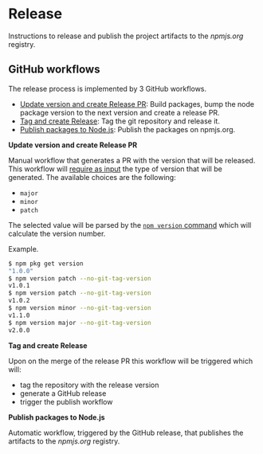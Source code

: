 # Release

Instructions to release and publish the project artifacts to the _npmjs.org_ 
 registry.

## GitHub workflows

The release process is implemented by 3 GitHub workflows.

* [Update version and create Release PR](./.github/workflows/pr-for-release.yaml): 
 Build packages, bump the node package version to the next version and create 
 a release PR.
* [Tag and create Release](./.github/workflows/tag-and-create-release.yaml): 
 Tag the git repository and release it.
* [Publish packages to Node.js](./.github/workflows/npm-publish.yaml): 
 Publish the packages on npmjs.org.


**Update version and create Release PR**

Manual workflow that generates a PR with the version that will be released.
 This workflow will 
 [require as input](https://docs.github.com/en/actions/using-workflows/workflow-syntax-for-github-actions#onworkflow_dispatchinputs) 
 the type of version that will be generated. The available choices are the following:

* `major`
* `minor`
* `patch`

The selected value will be parsed by the 
 [`npm version` command](https://docs.npmjs.com/cli/v10/commands/npm-version) 
 which will calculate the version number.

Example.

```bash
$ npm pkg get version
"1.0.0"
$ npm version patch --no-git-tag-version
v1.0.1
$ npm version patch --no-git-tag-version
v1.0.2
$ npm version minor --no-git-tag-version
v1.1.0
$ npm version major --no-git-tag-version
v2.0.0
```

**Tag and create Release**

Upon on the merge of the release PR this workflow will be triggered which will:

* tag the repository with the release version
* generate a GitHub release
* trigger the publish workflow

**Publish packages to Node.js**

Automatic workflow, triggered by the GitHub release, that publishes the 
 artifacts to the _npmjs.org_ registry.
